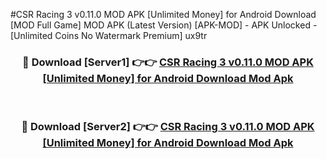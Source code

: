 #CSR Racing 3 v0.11.0 MOD APK [Unlimited Money] for Android Download [MOD Full Game] MOD APK (Latest Version) [APK-MOD] - APK Unlocked - [Unlimited Coins No Watermark Premium] ux9tr



<div align="center">

<h3>🔴 Download [Server1] 👉👉 <a href="https://momento.my/?title=CSR_Racing_3_v0.11.0_MOD_APK_[Unlimited_Money]_for_Android_Download">CSR Racing 3 v0.11.0 MOD APK [Unlimited Money] for Android Download Mod Apk</a></h3><br>

<h3>🔴 Download [Server2] 👉👉 <a href="https://momento.my/?title=CSR_Racing_3_v0.11.0_MOD_APK_[Unlimited_Money]_for_Android_Download">CSR Racing 3 v0.11.0 MOD APK [Unlimited Money] for Android Download Mod Apk</a></h3>
</div>
